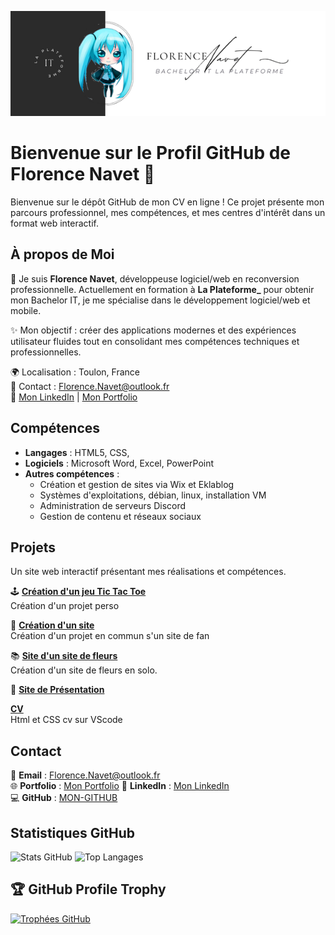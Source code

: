 
[![Ma bannière](https://github.com/Florence-Navet/Florence-Navet/blob/main/enola.png)](https://github.com/Florence-Navet/Florence-Navet/blob/main/enola.png)




# Bienvenue sur le Profil GitHub de Florence Navet 🌟


Bienvenue sur le dépôt GitHub de mon CV en ligne ! Ce projet présente mon parcours professionnel, mes compétences, et mes centres d'intérêt dans un format web interactif.


## À propos de Moi

👋 Je suis **Florence Navet**, développeuse logiciel/web en reconversion professionnelle. Actuellement en formation à **La Plateforme_** pour obtenir mon Bachelor IT, je me spécialise dans le développement logiciel/web et mobile.

✨ Mon objectif : créer des applications modernes et des expériences utilisateur fluides tout en consolidant mes compétences techniques et professionnelles.

🌍 Localisation : Toulon, France  
📩 Contact : Florence.Navet@outlook.fr  
🔗 [Mon LinkedIn](https://www.linkedin.com/in/florence-navet-434131300/) | [Mon Portfolio](https://florence-navet.github.io/portefolio/)

## Compétences

- **Langages** : HTML5, CSS, 
- **Logiciels** : Microsoft Word, Excel, PowerPoint  
- **Autres compétences** :  
  - Création et gestion de sites via Wix et Eklablog  
  - Systèmes d'exploitations, débian, linux, installation VM
  - Administration de serveurs Discord  
  - Gestion de contenu et réseaux sociaux

## Projets

Un site web interactif présentant mes réalisations et compétences.

🕹️ **[Création d'un jeu Tic Tac Toe]([[https://github.com/Florence-Navet/Morpion_class](https://github.com/Florence-Navet/Morpion)])**  
Création d'un projet perso

🎨 **[Création d'un site]([[https://github.com/Florence-Navet/SiteFans](https://github.com/Florence-Navet/SiteFans)])**   
Création d'un projet en commun s'un site de fan

📚 **[Site d'un site de fleurs]([[https://github.com/Florence-Navet/BloomPetal](https://github.com/Florence-Navet/BloomPetal)])**  
Création d'un site de fleurs en solo.

🔧 **[Site de Présentation](#)**  

**[CV](#)**  
Html et CSS cv sur VScode

## Contact
📩 **Email** : Florence.Navet@outlook.fr  
🌐 **Portfolio** :  [Mon Portfolio](https://florence-navet.github.io/portefolio/)
💼 **LinkedIn** : [Mon LinkedIn](https://www.linkedin.com/florence-navet-434131300/)  
💻 **GitHub** : [MON-GITHUB](https://github.com/Florence-Navet) 
## Statistiques GitHub

![Stats GitHub](https://github-readme-stats.vercel.app/api?username=Florence-Navet&show_icons=true&theme=radical)
![Top Langages](https://github-readme-stats.vercel.app/api/top-langs/?username=Florence-Navet&layout=compact&theme=radical)

## 🏆 GitHub Profile Trophy

[![Trophées GitHub](https://github-profile-trophy.vercel.app/?username=Florence-Navet&theme=radical&margin-w=15&margin-h=15)](https://github.com/ryo-ma/github-profile-trophy)
